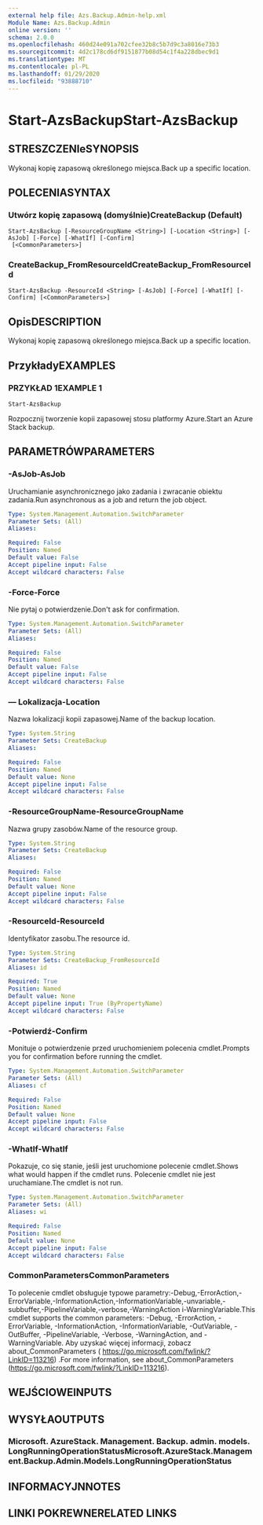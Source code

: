 ```yaml
---
external help file: Azs.Backup.Admin-help.xml
Module Name: Azs.Backup.Admin
online version: ''
schema: 2.0.0
ms.openlocfilehash: 460d24e091a702cfee32b8c5b7d9c3a8016e73b3
ms.sourcegitcommit: 4d2c178cd6df9151877b08d54c1f4a228dbec9d1
ms.translationtype: MT
ms.contentlocale: pl-PL
ms.lasthandoff: 01/29/2020
ms.locfileid: "93888710"
---
```

# <span data-ttu-id="0cfd7-101">Start-AzsBackup</span><span class="sxs-lookup"><span data-stu-id="0cfd7-101">Start-AzsBackup</span></span>

## <span data-ttu-id="0cfd7-102">STRESZCZENIe</span><span class="sxs-lookup"><span data-stu-id="0cfd7-102">SYNOPSIS</span></span>
<span data-ttu-id="0cfd7-103">Wykonaj kopię zapasową określonego miejsca.</span><span class="sxs-lookup"><span data-stu-id="0cfd7-103">Back up a specific location.</span></span>

## <span data-ttu-id="0cfd7-104">POLECENIA</span><span class="sxs-lookup"><span data-stu-id="0cfd7-104">SYNTAX</span></span>

### <span data-ttu-id="0cfd7-105">Utwórz kopię zapasową (domyślnie)</span><span class="sxs-lookup"><span data-stu-id="0cfd7-105">CreateBackup (Default)</span></span>
```
Start-AzsBackup [-ResourceGroupName <String>] [-Location <String>] [-AsJob] [-Force] [-WhatIf] [-Confirm]
 [<CommonParameters>]
```

### <span data-ttu-id="0cfd7-106">CreateBackup_FromResourceId</span><span class="sxs-lookup"><span data-stu-id="0cfd7-106">CreateBackup_FromResourceId</span></span>
```
Start-AzsBackup -ResourceId <String> [-AsJob] [-Force] [-WhatIf] [-Confirm] [<CommonParameters>]
```

## <span data-ttu-id="0cfd7-107">Opis</span><span class="sxs-lookup"><span data-stu-id="0cfd7-107">DESCRIPTION</span></span>
<span data-ttu-id="0cfd7-108">Wykonaj kopię zapasową określonego miejsca.</span><span class="sxs-lookup"><span data-stu-id="0cfd7-108">Back up a specific location.</span></span>

## <span data-ttu-id="0cfd7-109">Przykłady</span><span class="sxs-lookup"><span data-stu-id="0cfd7-109">EXAMPLES</span></span>

### <span data-ttu-id="0cfd7-110">PRZYKŁAD 1</span><span class="sxs-lookup"><span data-stu-id="0cfd7-110">EXAMPLE 1</span></span>
```
Start-AzsBackup
```

<span data-ttu-id="0cfd7-111">Rozpocznij tworzenie kopii zapasowej stosu platformy Azure.</span><span class="sxs-lookup"><span data-stu-id="0cfd7-111">Start an Azure Stack backup.</span></span>

## <span data-ttu-id="0cfd7-112">PARAMETRÓW</span><span class="sxs-lookup"><span data-stu-id="0cfd7-112">PARAMETERS</span></span>

### <span data-ttu-id="0cfd7-113">-AsJob</span><span class="sxs-lookup"><span data-stu-id="0cfd7-113">-AsJob</span></span>
<span data-ttu-id="0cfd7-114">Uruchamianie asynchronicznego jako zadania i zwracanie obiektu zadania.</span><span class="sxs-lookup"><span data-stu-id="0cfd7-114">Run asynchronous as a job and return the job object.</span></span>

```yaml
Type: System.Management.Automation.SwitchParameter
Parameter Sets: (All)
Aliases:

Required: False
Position: Named
Default value: False
Accept pipeline input: False
Accept wildcard characters: False
```

### <span data-ttu-id="0cfd7-115">-Force</span><span class="sxs-lookup"><span data-stu-id="0cfd7-115">-Force</span></span>
<span data-ttu-id="0cfd7-116">Nie pytaj o potwierdzenie.</span><span class="sxs-lookup"><span data-stu-id="0cfd7-116">Don't ask for confirmation.</span></span>

```yaml
Type: System.Management.Automation.SwitchParameter
Parameter Sets: (All)
Aliases:

Required: False
Position: Named
Default value: False
Accept pipeline input: False
Accept wildcard characters: False
```

### <span data-ttu-id="0cfd7-117">— Lokalizacja</span><span class="sxs-lookup"><span data-stu-id="0cfd7-117">-Location</span></span>
<span data-ttu-id="0cfd7-118">Nazwa lokalizacji kopii zapasowej.</span><span class="sxs-lookup"><span data-stu-id="0cfd7-118">Name of the backup location.</span></span>

```yaml
Type: System.String
Parameter Sets: CreateBackup
Aliases:

Required: False
Position: Named
Default value: None
Accept pipeline input: False
Accept wildcard characters: False
```

### <span data-ttu-id="0cfd7-119">-ResourceGroupName</span><span class="sxs-lookup"><span data-stu-id="0cfd7-119">-ResourceGroupName</span></span>
<span data-ttu-id="0cfd7-120">Nazwa grupy zasobów.</span><span class="sxs-lookup"><span data-stu-id="0cfd7-120">Name of the resource group.</span></span>

```yaml
Type: System.String
Parameter Sets: CreateBackup
Aliases:

Required: False
Position: Named
Default value: None
Accept pipeline input: False
Accept wildcard characters: False
```

### <span data-ttu-id="0cfd7-121">-ResourceId</span><span class="sxs-lookup"><span data-stu-id="0cfd7-121">-ResourceId</span></span>
<span data-ttu-id="0cfd7-122">Identyfikator zasobu.</span><span class="sxs-lookup"><span data-stu-id="0cfd7-122">The resource id.</span></span>

```yaml
Type: System.String
Parameter Sets: CreateBackup_FromResourceId
Aliases: id

Required: True
Position: Named
Default value: None
Accept pipeline input: True (ByPropertyName)
Accept wildcard characters: False
```

### <span data-ttu-id="0cfd7-123">-Potwierdź</span><span class="sxs-lookup"><span data-stu-id="0cfd7-123">-Confirm</span></span>
<span data-ttu-id="0cfd7-124">Monituje o potwierdzenie przed uruchomieniem polecenia cmdlet.</span><span class="sxs-lookup"><span data-stu-id="0cfd7-124">Prompts you for confirmation before running the cmdlet.</span></span>

```yaml
Type: System.Management.Automation.SwitchParameter
Parameter Sets: (All)
Aliases: cf

Required: False
Position: Named
Default value: None
Accept pipeline input: False
Accept wildcard characters: False
```

### <span data-ttu-id="0cfd7-125">-WhatIf</span><span class="sxs-lookup"><span data-stu-id="0cfd7-125">-WhatIf</span></span>
<span data-ttu-id="0cfd7-126">Pokazuje, co się stanie, jeśli jest uruchomione polecenie cmdlet.</span><span class="sxs-lookup"><span data-stu-id="0cfd7-126">Shows what would happen if the cmdlet runs.</span></span>
<span data-ttu-id="0cfd7-127">Polecenie cmdlet nie jest uruchamiane.</span><span class="sxs-lookup"><span data-stu-id="0cfd7-127">The cmdlet is not run.</span></span>

```yaml
Type: System.Management.Automation.SwitchParameter
Parameter Sets: (All)
Aliases: wi

Required: False
Position: Named
Default value: None
Accept pipeline input: False
Accept wildcard characters: False
```

### <span data-ttu-id="0cfd7-128">CommonParameters</span><span class="sxs-lookup"><span data-stu-id="0cfd7-128">CommonParameters</span></span>
<span data-ttu-id="0cfd7-129">To polecenie cmdlet obsługuje typowe parametry:-Debug,-ErrorAction,-ErrorVariable,-InformationAction,-InformationVariable,-unvariable,-subbuffer,-PipelineVariable,-verbose,-WarningAction i-WarningVariable.</span><span class="sxs-lookup"><span data-stu-id="0cfd7-129">This cmdlet supports the common parameters: -Debug, -ErrorAction, -ErrorVariable, -InformationAction, -InformationVariable, -OutVariable, -OutBuffer, -PipelineVariable, -Verbose, -WarningAction, and -WarningVariable.</span></span> <span data-ttu-id="0cfd7-130">Aby uzyskać więcej informacji, zobacz about_CommonParameters ( https://go.microsoft.com/fwlink/?LinkID=113216) .</span><span class="sxs-lookup"><span data-stu-id="0cfd7-130">For more information, see about_CommonParameters (https://go.microsoft.com/fwlink/?LinkID=113216).</span></span>

## <span data-ttu-id="0cfd7-131">WEJŚCIOWE</span><span class="sxs-lookup"><span data-stu-id="0cfd7-131">INPUTS</span></span>

## <span data-ttu-id="0cfd7-132">WYSYŁA</span><span class="sxs-lookup"><span data-stu-id="0cfd7-132">OUTPUTS</span></span>

### <span data-ttu-id="0cfd7-133">Microsoft. AzureStack. Management. Backup. admin. models. LongRunningOperationStatus</span><span class="sxs-lookup"><span data-stu-id="0cfd7-133">Microsoft.AzureStack.Management.Backup.Admin.Models.LongRunningOperationStatus</span></span>

## <span data-ttu-id="0cfd7-134">INFORMACYJN</span><span class="sxs-lookup"><span data-stu-id="0cfd7-134">NOTES</span></span>

## <span data-ttu-id="0cfd7-135">LINKI POKREWNE</span><span class="sxs-lookup"><span data-stu-id="0cfd7-135">RELATED LINKS</span></span>
